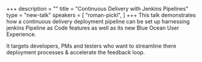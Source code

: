 +++
description = ""
title = "Continuous Delivery with Jenkins Pipelines"
type = "new-talk"
speakers = [
        "roman-pickl",
]
+++
This talk demonstrates how a continuous delivery deployment pipeline can be set up harnessing jenkins Pipeline as Code features as well as its new Blue Ocean User Experience. 

It targets developers, PMs and testers who want to streamline there deployment processes & accelerate the feedback loop.